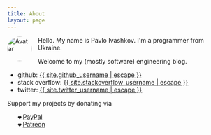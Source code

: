 ```yaml
---
title: About
layout: page
---
```


<style>
img.avatar {
  width: 4em;
  height: 4em;
  border-radius: 2em;
  float: left;
  margin-right: 1em;
}
ul.h {
  list-style: none;
}
ul.h li:before {
  content: "❤️   ";
  font-size: xx-small;
}
</style>

<p>
  <a href="{{ site.baseurl }}/assets/img/paiv.jpg" title="Avatar image">
    <img class="avatar" src="{{ site.baseurl }}/assets/img/paiv.jpg" alt="Avatar" />
  </a>
</p>

<p>
  Hello. My name is Pavlo Ivashkov. I'm a programmer from Ukraine.
</p>

<p>
  Welcome to my (mostly software) engineering blog.
</p>

<ul>
  <li>github:
    <a href="https://github.com/{{ site.github_username }}">{{ site.github_username | escape }}</a>
  </li>
  <li>stack overflow:
    <a href="https://stackoverflow.com/story/{{ site.stackoverflow_username }}">{{ site.stackoverflow_username | escape }}</a>
  </li>
  <li>twitter:
    <a href="https://twitter.com/{{ site.twitter_username }}">{{ site.twitter_username | escape }}</a>
  </li>
</ul>

<div>Support my projects by donating via</div>
<ul class="h">
  <li><a href="https://www.paypal.com/donate/?hosted_button_id=4BQ2Y97YUMM7L" target="_blank">PayPal</a></li>
  <li><a href="https://www.patreon.com/paiv" target="_blank">Patreon</a></li>
</ul>
